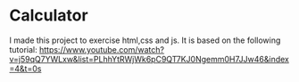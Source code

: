 # Calculator
I made this project to exercise html,css and js. 
It is based on the following tutorial:  https://www.youtube.com/watch?v=j59qQ7YWLxw&list=PLhhYtRWjWk6pC9QT7KJ0Ngemm0H7JJw46&index=4&t=0s
